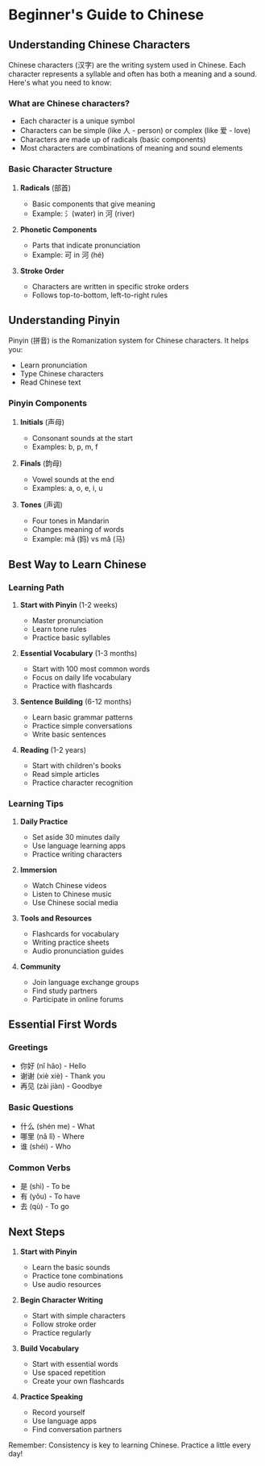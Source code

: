# Beginner's Guide to Chinese

## Understanding Chinese Characters

Chinese characters (汉字) are the writing system used in Chinese. Each character represents a syllable and often has both a meaning and a sound. Here's what you need to know:

### What are Chinese characters?
- Each character is a unique symbol
- Characters can be simple (like 人 - person) or complex (like 爱 - love)
- Characters are made up of radicals (basic components)
- Most characters are combinations of meaning and sound elements

### Basic Character Structure
1. **Radicals** (部首)
   - Basic components that give meaning
   - Example: 氵(water) in 河 (river)

2. **Phonetic Components**
   - Parts that indicate pronunciation
   - Example: 可 in 河 (hé)

3. **Stroke Order**
   - Characters are written in specific stroke orders
   - Follows top-to-bottom, left-to-right rules

## Understanding Pinyin

Pinyin (拼音) is the Romanization system for Chinese characters. It helps you:
- Learn pronunciation
- Type Chinese characters
- Read Chinese text

### Pinyin Components
1. **Initials** (声母)
   - Consonant sounds at the start
   - Examples: b, p, m, f

2. **Finals** (韵母)
   - Vowel sounds at the end
   - Examples: a, o, e, i, u

3. **Tones** (声调)
   - Four tones in Mandarin
   - Changes meaning of words
   - Example: mā (妈) vs mǎ (马)

## Best Way to Learn Chinese

### Learning Path
1. **Start with Pinyin** (1-2 weeks)
   - Master pronunciation
   - Learn tone rules
   - Practice basic syllables

2. **Essential Vocabulary** (1-3 months)
   - Start with 100 most common words
   - Focus on daily life vocabulary
   - Practice with flashcards

3. **Sentence Building** (6-12 months)
   - Learn basic grammar patterns
   - Practice simple conversations
   - Write basic sentences

4. **Reading** (1-2 years)
   - Start with children's books
   - Read simple articles
   - Practice character recognition

### Learning Tips
1. **Daily Practice**
   - Set aside 30 minutes daily
   - Use language learning apps
   - Practice writing characters

2. **Immersion**
   - Watch Chinese videos
   - Listen to Chinese music
   - Use Chinese social media

3. **Tools and Resources**
   - Flashcards for vocabulary
   - Writing practice sheets
   - Audio pronunciation guides

4. **Community**
   - Join language exchange groups
   - Find study partners
   - Participate in online forums

## Essential First Words

### Greetings
- 你好 (nǐ hǎo) - Hello
- 谢谢 (xiè xiè) - Thank you
- 再见 (zài jiàn) - Goodbye

### Basic Questions
- 什么 (shén me) - What
- 哪里 (nǎ lǐ) - Where
- 谁 (shéi) - Who

### Common Verbs
- 是 (shì) - To be
- 有 (yǒu) - To have
- 去 (qù) - To go

## Next Steps

1. **Start with Pinyin**
   - Learn the basic sounds
   - Practice tone combinations
   - Use audio resources

2. **Begin Character Writing**
   - Start with simple characters
   - Follow stroke order
   - Practice regularly

3. **Build Vocabulary**
   - Start with essential words
   - Use spaced repetition
   - Create your own flashcards

4. **Practice Speaking**
   - Record yourself
   - Use language apps
   - Find conversation partners

Remember: Consistency is key to learning Chinese. Practice a little every day! 